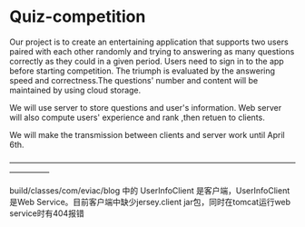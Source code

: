 # Quiz-competition
</p>
Our project is to create an entertaining application that supports two users paired with each other randomly and trying to answering as many questions correctly as they could in a given period. Users need to sign in to the app before starting competition. The triumph is evaluated by the answering speed and correctness.The questions' number and content will be maintained by using cloud storage.
<p>
</p>
We will use server to store questions and user's information. Web server will also compute users' experience and rank ,then retuen to clients.
<p>
</p>
We will make the transmission between clients and server work until April 6th.
<p>
</p>
—————————————————————————————————————————
<p>
</p>
build/classes/com/eviac/blog 中的 UserInfoClient 是客户端，UserInfoClient 是Web Service。目前客户端中缺少jersey.client jar包，同时在tomcat运行web service时有404报错
<p>
